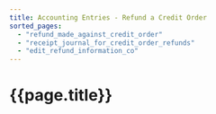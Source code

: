 ```yaml
---
title: Accounting Entries - Refund a Credit Order
sorted_pages:
  - "refund_made_against_credit_order"
  - "receipt_journal_for_credit_order_refunds"
  - "edit_refund_information_co"
---
```

# {{page.title}}
